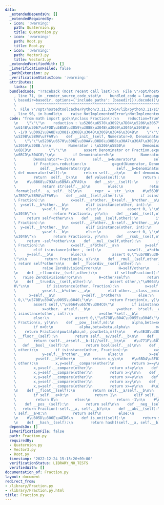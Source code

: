 ```yaml
---
data:
  _extendedDependsOn: []
  _extendedRequiredBy:
  - icon: ':warning:'
    path: Quaternion.py
    title: Quaternion.py
  - icon: ':warning:'
    path: Root.py
    title: Root.py
  - icon: ':warning:'
    path: Vector3.py
    title: Vector3.py
  _extendedVerifiedWith: []
  _isVerificationFailed: false
  _pathExtension: py
  _verificationStatusIcon: ':warning:'
  attributes:
    links: []
  bundledCode: "Traceback (most recent call last):\n  File \"/opt/hostedtoolcache/Python/3.11.3/x64/lib/python3.11/site-packages/onlinejudge_verify/documentation/build.py\"\
    , line 71, in _render_source_code_stat\n    bundled_code = language.bundle(stat.path,\
    \ basedir=basedir, options={'include_paths': [basedir]}).decode()\n          \
    \         ^^^^^^^^^^^^^^^^^^^^^^^^^^^^^^^^^^^^^^^^^^^^^^^^^^^^^^^^^^^^^^^^^^^^^^^^^^^^^^^^^\n\
    \  File \"/opt/hostedtoolcache/Python/3.11.3/x64/lib/python3.11/site-packages/onlinejudge_verify/languages/python.py\"\
    , line 96, in bundle\n    raise NotImplementedError\nNotImplementedError\n"
  code: "from math import gcd\n\nclass Fraction():\n    reduction=True\n    expand=False\n\
    \n    \"\"\"\n    reduction : \u5206\u6570\u3092\u7D04\u5206\u3057\u305F\u72B6\
    \u614B\u3067\u4FDD\u5B58\u3059\u308B\u304B\u3069\u3046\u304B\n    expand : 1/0,\
    \ -1/0 \u3092\u8A8D\u3081\u308B\u304B\u3069\u3046\u304B\n    \"\"\"\n\n    ##\u5165\
    \u529B\u5B9A\u7FA9\n    def __init__(self, Numerator=0, Denominator=1):\n    \
    \    \"\"\"\u5206\u6570\u306E\u30AA\u30D6\u30B8\u30A7\u30AF\u30C8\u3092\u751F\u6210\
    \u3059\u308B.\n\n        Numerator : \u5206\u5B50\n        Denominator : \u5206\
    \u6BCD\n        \"\"\"\n        assert Denominator or Fraction.expand, \"\u5206\
    \u6BCD\u304C0\"\n\n        if Denominator<0:\n            Numerator*=-1\n    \
    \        Denominator*=-1\n\n        self.__a=Numerator\n        self.__b=Denominator\n\
    \        if Fraction.reduction:\n            g=gcd(Numerator, Denominator)\n \
    \           self.__a=Numerator//g\n            self.__b=Denominator//g\n\n   \
    \ def numerator(self):\n        return self.__a\n\n    def denominator(self):\n\
    \        return  self.__b\n\n    def value(self):\n        return self.__a, self.__b\n\
    \n    #\u8868\u793A\u5B9A\u7FA9\n    def __str__(self):\n        if self.__b==1:\n\
    \            return str(self.__a)\n        else:\n            return \"{}/{}\"\
    .format(self.__a, self.__b)\n\n    __repr__=__str__\n\n    #\u56DB\u5247\u6F14\
    \u7B97\u5B9A\u7FA9\n    def __add__(self,other):\n        if isinstance(other,\
    \ Fraction):\n            x=self.__a*other.__b+self.__b*other.__a\n          \
    \  y=self.__b*other.__b\n        elif isinstance(other, int):\n            x=self.__a+self.__b*other\n\
    \            y=self.__b\n        else:\n            assert 0, \"\u578B\u304C\u9055\
    \u3046\"\n        return Fraction(x, y)\n\n    def __radd__(self,other):\n   \
    \     return self+other\n\n    def __sub__(self,other):\n        if isinstance(other,\
    \ Fraction):\n            x=self.__a*other.__b-self.__b*other.__a\n          \
    \  y=self.__b*other.__b\n        elif isinstance(other, int):\n            x=self.__a-self.__b*other\n\
    \            y=self.__b\n        else:\n            assert 0, \"\u578B\u304C\u9055\
    \u3046\"\n        return Fraction(x, y)\n\n    def __rsub__(self,other):\n   \
    \     return -self+other\n\n    def __mul__(self,other):\n        if isinstance(other,\
    \ Fraction):\n            x=self.__a*other.__a\n            y=self.__b*other.__b\n\
    \        elif isinstance(other , int):\n            x=self.__a*other\n       \
    \     y=self.__b\n        else:\n            assert 0,\"\u578B\u304C\u9055\u3046\
    \"\n\n        return Fraction(x, y)\n\n    def __rmul__(self,other):\n       \
    \ return self*other\n\n    def __floordiv__(self,other):\n        if other==Fraction():\n\
    \            raise ZeroDivisionError\n\n        H=self/other\n        return H.a//H.b\n\
    \n    def __rfloordiv__(self,other):\n        if self==Fraction():\n         \
    \   raise ZeroDivisionError\n\n        H=other/self\n        return H.a//H.b\n\
    \n    def __truediv__(self,other):\n        assert other,\"\u9664\u6570\u304C\
    0\"\n\n        if isinstance(other, Fraction):\n            x=self.__a*other.__b\n\
    \            y=self.__b*other.__a\n        elif other.__class__==int:\n      \
    \      x=self.__a\n            y=self.__b*other\n        else:\n            assert\
    \ 0,\"\u578B\u304C\u9055\u3046\"\n\n        return Fraction(x, y)\n\n    def __rtruediv__(self,other):\n\
    \        assert self,\"\u9664\u6570\u304C0\"\n        if isinstance(other, Fraction):\n\
    \            x=other.__a*self.__b\n            y=other.__b*self.__a\n        elif\
    \ isinstance(other, int):\n            x=other*self.__b\n            y=self.__a\n\
    \        else:\n            assert 0,\"\u578B\u304C\u9055\u3046\"\n        return\
    \ Fraction(x, y)\n\n    def __pow__(self,m):\n        alpha,beta=self.__a,self.__b\n\
    \        if m<0:\n            alpha,beta=beta,alpha\n            m=-m\n\n    \
    \    return Fraction(pow(alpha,m), pow(beta,m))\n\n    #\u4E38\u3081\n    def\
    \ __floor__(self):\n        return self.__a//self.__b\n\n    def __ceil__(self):\n\
    \        return (self.__a+self.__b-1)//self.__b\n\n    #\u771F\u507D\u5024\n \
    \   def __bool__(self):\n        return bool(self.__a)\n\n    def __compare(self,\
    \ other):\n        if isinstance(other, Fraction):\n            x=self.__a*other.__b\n\
    \            y=self.__b*other.__a\n        else:\n            x=self.__a\n   \
    \         y=self.__b*other\n        return x,y\n\n    #\u6BD4\u8F03\n    def __eq__(self,\
    \ other):\n        x,y=self.__compare(other)\n        return x==y\n\n    def __nq__(self,other):\n\
    \        x,y=self.__compare(other)\n        return x!=y\n\n    def __lt__(self,other):\n\
    \        x,y=self.__compare(other)\n        return x<y\n\n    def __le__(self,other):\n\
    \        x,y=self.__compare(other)\n        return x<=y\n\n    def __gt__(self,other):\n\
    \        x,y=self.__compare(other)\n        return x>y\n\n    def __ge__(self,other):\n\
    \        x,y=self.__compare(other)\n        return x>=y\n\n    #\u305D\u306E\u4ED6\
    \n    def __float__(self):\n        return self.__a/self.__b\n\n    def sign(self):\n\
    \        if self.__a>0:\n            return 1\n        elif self.__a==0:\n   \
    \         return 0\n        else:\n            return -1\n\n    #\u7B26\u53F7\n\
    \    def __pos__(self):\n        return self\n\n    def __neg__(self):\n     \
    \   return Fraction(-self.__a, self.__b)\n\n    def __abs__(self):\n        if\
    \ self.__a>0:\n            return self\n        else:\n            return -self\n\
    \n    #\u305D\u306E\u4ED6\n    def is_unit(self):\n        return self.__a==1\n\
    \n    def __hash__(self):\n        return hash((self.__a, self.__b))\n\n"
  dependsOn: []
  isVerificationFile: false
  path: Fraction.py
  requiredBy:
  - Quaternion.py
  - Vector3.py
  - Root.py
  timestamp: '2022-12-24 15:15:20+09:00'
  verificationStatus: LIBRARY_NO_TESTS
  verifiedWith: []
documentation_of: Fraction.py
layout: document
redirect_from:
- /library/Fraction.py
- /library/Fraction.py.html
title: Fraction.py
---
```

